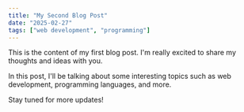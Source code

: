 ```yaml
---
title: "My Second Blog Post"
date: "2025-02-27"
tags: ["web development", "programming"]
---
```


This is the content of my first blog post. I'm really excited to share my thoughts and ideas with you.

In this post, I'll be talking about some interesting topics such as web development, programming languages, and more.

Stay tuned for more updates!